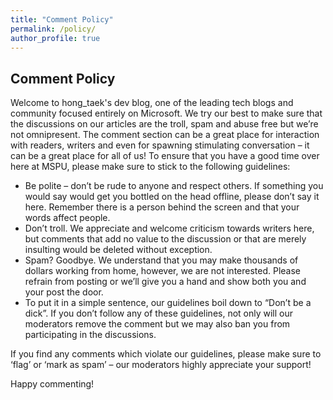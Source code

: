 ```yaml
---
title: "Comment Policy"
permalink: /policy/
author_profile: true
---
```


## Comment Policy

Welcome to hong_taek's dev blog, one of the leading tech blogs and community focused entirely on Microsoft. We try our best to make sure that the discussions on our articles are the troll, spam and abuse free but we’re not omnipresent. The comment section can be a great place for interaction with readers, writers and even for spawning stimulating conversation – it can be a great place for all of us! To ensure that you have a good time over here at MSPU, please make sure to stick to the following guidelines:

- Be polite – don’t be rude to anyone and respect others. If something you would say would get you bottled on the head offline, please don’t say it here. Remember there is a person behind the screen and that your words affect people.
- Don’t troll. We appreciate and welcome criticism towards writers here, but comments that add no value to the discussion or that are merely insulting would be deleted without exception.
- Spam? Goodbye. We understand that you may make thousands of dollars working from home, however, we are not interested. Please refrain from posting or we’ll give you a hand and show both you and your post the door.
- To put it in a simple sentence, our guidelines boil down to “Don’t be a dick”. If you don’t follow any of these guidelines, not only will our moderators remove the comment but we may also ban you from participating in the discussions.

If you find any comments which violate our guidelines, please make sure to ‘flag’ or ‘mark as spam’ – our moderators highly appreciate your support!

Happy commenting!